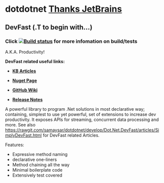 # dotdotnet [Thanks JetBrains](https://www.jetbrains.com/?from=Dot.Net.DevFast)

## DevFast (.T to begin with...)
### Click [![Build status](https://ci.appveyor.com/api/projects/status/f7ben6w9ecd09tg3/branch/develop?svg=true)](https://ci.appveyor.com/project/samaysar/dotdotnet/branch/develop) for more infomation on build/tests

A.K.A. Productivity!

<p><strong>DevFast related useful links:</strong></p>

<ul>
	<li>
	<p><strong><a href="https://rawgit.com/samaysar/dotdotnet/develop/Dot.Net.DevFast/articles/SimplyDevFast.html">KB Articles</a></strong></p>
	</li>
	<li>
	<p><strong><a href="https://www.nuget.org/packages/Dot.Net.DevFast">Nuget Page</a></strong></p>
	</li>
	<li>
	<p><strong><a href="https://github.com/samaysar/dotdotnet/wiki">GitHub Wiki</a></strong></p>
	</li>
	<li>
	<p><strong><a href="https://raw.githubusercontent.com/samaysar/dotdotnet/develop/ReleaseNotes.txt">Release Notes</a></strong></p>
	</li>
</ul>

A powerful library to program .Net solutions in most declarative way; containing, simplest to use yet powerful, set of extensions to increase dev productivity. It exposes APIs for streaming, concurrent data processing and more. See also https://rawgit.com/samaysar/dotdotnet/develop/Dot.Net.DevFast/articles/SimplyDevFast.html for DevFast related Articles.

Features:
* Expressive method naming
* declarative one-liners
* Method chaining all the way
* Minimal boilerplate code
* Extensively test covered
